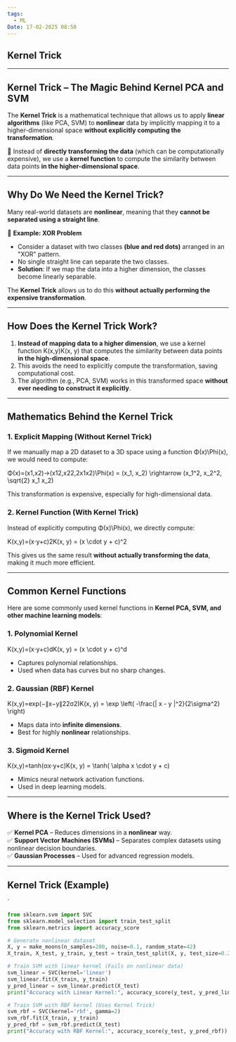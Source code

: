 ```yaml
---
tags:
  - ML
Date: 17-02-2025 08:50
---
```


## Kernel Trick

---

## **Kernel Trick – The Magic Behind Kernel PCA and SVM**

The **Kernel Trick** is a mathematical technique that allows us to apply **linear algorithms** (like PCA, SVM) to **nonlinear** data by implicitly mapping it to a higher-dimensional space **without explicitly computing the transformation**.

🔹 Instead of **directly transforming the data** (which can be computationally expensive), we use a **kernel function** to compute the similarity between data points **in the higher-dimensional space**.

---

## **Why Do We Need the Kernel Trick?**

Many real-world datasets are **nonlinear**, meaning that they **cannot be separated using a straight line**.

🔹 **Example: XOR Problem**

- Consider a dataset with two classes **(blue and red dots)** arranged in an "XOR" pattern.
- No single straight line can separate the two classes.
- **Solution**: If we map the data into a higher dimension, the classes become linearly separable.

The **Kernel Trick** allows us to do this **without actually performing the expensive transformation**.

---

## **How Does the Kernel Trick Work?**

1. **Instead of mapping data to a higher dimension**, we use a kernel function K(x,y)K(x, y) that computes the similarity between data points **in the high-dimensional space**.
2. This avoids the need to explicitly compute the transformation, saving computational cost.
3. The algorithm (e.g., PCA, SVM) works in this transformed space **without ever needing to construct it explicitly**.

---

## **Mathematics Behind the Kernel Trick**

### **1. Explicit Mapping (Without Kernel Trick)**

If we manually map a 2D dataset to a 3D space using a function Φ(x)\Phi(x), we would need to compute:

Φ(x)=(x1,x2)→(x12,x22,2x1x2)\Phi(x) = (x_1, x_2) \rightarrow (x_1^2, x_2^2, \sqrt{2} x_1 x_2)

This transformation is expensive, especially for high-dimensional data.

### **2. Kernel Function (With Kernel Trick)**

Instead of explicitly computing Φ(x)\Phi(x), we directly compute:

K(x,y)=(x⋅y+c)2K(x, y) = (x \cdot y + c)^2

This gives us the same result **without actually transforming the data**, making it much more efficient.

---

## **Common Kernel Functions**

Here are some commonly used kernel functions in **Kernel PCA, SVM, and other machine learning models**:

### **1. Polynomial Kernel**

K(x,y)=(x⋅y+c)dK(x, y) = (x \cdot y + c)^d

- Captures polynomial relationships.
- Used when data has curves but no sharp changes.

### **2. Gaussian (RBF) Kernel**

K(x,y)=exp⁡(−∥x−y∥22σ2)K(x, y) = \exp \left( -\frac{\| x - y \|^2}{2\sigma^2} \right)

- Maps data into **infinite dimensions**.
- Best for highly **nonlinear** relationships.

### **3. Sigmoid Kernel**

K(x,y)=tanh⁡(αx⋅y+c)K(x, y) = \tanh( \alpha x \cdot y + c)

- Mimics neural network activation functions.
- Used in deep learning models.

---

## **Where is the Kernel Trick Used?**

✅ **Kernel PCA** – Reduces dimensions in a **nonlinear** way.  
✅ **Support Vector Machines (SVMs)** – Separates complex datasets using nonlinear decision boundaries.  
✅ **Gaussian Processes** – Used for advanced regression models.

---

## **Kernel Trick (Example)**

`
```python
from sklearn.svm import SVC
from sklearn.model_selection import train_test_split
from sklearn.metrics import accuracy_score

# Generate nonlinear dataset
X, y = make_moons(n_samples=200, noise=0.1, random_state=42)
X_train, X_test, y_train, y_test = train_test_split(X, y, test_size=0.2, random_state=42)

# Train SVM with linear kernel (Fails on nonlinear data)
svm_linear = SVC(kernel='linear')
svm_linear.fit(X_train, y_train)
y_pred_linear = svm_linear.predict(X_test)
print("Accuracy with Linear Kernel:", accuracy_score(y_test, y_pred_linear))

# Train SVM with RBF kernel (Uses Kernel Trick)
svm_rbf = SVC(kernel='rbf', gamma=2)
svm_rbf.fit(X_train, y_train)
y_pred_rbf = svm_rbf.predict(X_test)
print("Accuracy with RBF Kernel:", accuracy_score(y_test, y_pred_rbf))

```

